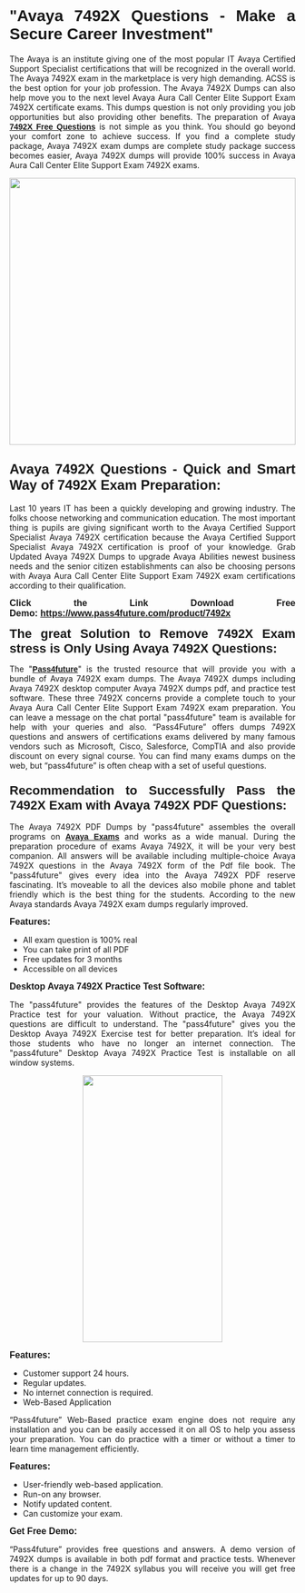 
<h1 style="text-align: justify;"><span style="font-family:Tahoma,Geneva,sans-serif;"><strong>"Avaya 7492X Questions - Make a Secure Career Investment"</strong></span></h1>

<p style="text-align: justify;">The Avaya is an institute giving one of the most popular IT Avaya Certified Support Specialist certifications that will be recognized in the overall world. The Avaya 7492X exam in the marketplace is very high demanding. ACSS is the best option for your job profession. The Avaya 7492X Dumps can also help move you to the next level Avaya Aura Call Center Elite Support Exam 7492X certificate exams. This dumps question is not only providing you job opportunities but also providing other benefits. The preparation of Avaya <span style="font-family:Tahoma,Geneva,sans-serif;"><strong><a href="https://www.pass4future.com/questions/avaya/7492x">7492X Free Questions</a></strong></span> is not simple as you think. You should go beyond your comfort zone to achieve success. If you find a complete study package, Avaya 7492X exam dumps are complete study package success becomes easier, Avaya 7492X dumps will provide 100% success in Avaya Aura Call Center Elite Support Exam 7492X exams.</p>

<p style="text-align: justify;"><a href="https://www.pass4future.com/product/7492x"><img alt="" src="https://lh3.googleusercontent.com/pw/AM-JKLVhEO4I138wJzOepD3laGU-R1M7eT-OTYdow6pCESip26lSeaxxzS9BVWUKuzj1e3L_MoxCfVgBEvV8ODwl1LGzlZbt6HJm3NXXplPwnYiBfuYM_eQCcVVRMaAwHdsl3AhHOZS-up7mzwmd4i4EpEGq=w1112-h625-no?authuser=0" style="width: 100%; height: 470px;" /></a></p>

<h2 style="text-align: justify;"><span style="font-size:24px;"><strong><span style="font-family:Tahoma,Geneva,sans-serif;">Avaya 7492X Questions - Quick and Smart Way of 7492X Exam Preparation:</span></strong></span></h2>

<p style="text-align: justify;">Last 10 years IT has been a quickly developing and growing industry. The folks choose networking and communication education. The most important thing is pupils are giving significant worth to the Avaya Certified Support Specialist Avaya 7492X certification because the Avaya Certified Support Specialist Avaya 7492X certification is proof of your knowledge. Grab Updated Avaya 7492X Dumps to upgrade Avaya Abilities newest business needs and the senior citizen establishments can also be choosing persons with Avaya Aura Call Center Elite Support Exam 7492X exam certifications according to their qualification.</p>

<p style="text-align: justify;"><strong><span style="font-family:Lucida Sans Unicode,Lucida Grande,sans-serif;"><span style="font-size:16px;">Click the Link Download Free Demo: <a href="https://www.pass4future.com/product/7492x">https://www.pass4future.com/product/7492x</a></span></span></strong></p>

<p style="text-align: justify;"><strong><span style="font-size:22px;"><span style="font-family:Tahoma,Geneva,sans-serif;">The great Solution to Remove 7492X Exam stress is Only Using Avaya 7492X Questions:</span></span></strong></p>

<p style="text-align: justify;">The "<span style="font-family:Lucida Sans Unicode,Lucida Grande,sans-serif;"><a href="https://www.pass4future.com/"><strong>Pass4future</strong></a></span>" is the trusted resource that will provide you with a bundle of Avaya 7492X exam dumps. The Avaya 7492X dumps including Avaya 7492X desktop computer Avaya 7492X dumps pdf, and practice test software. These three 7492X concerns provide a complete touch to your Avaya Aura Call Center Elite Support Exam 7492X exam preparation. You can leave a message on the chat portal "pass4future" team is available for help with your queries and also. “Pass4Future” offers dumps 7492X questions and answers of certifications exams delivered by many famous vendors such as Microsoft, Cisco, Salesforce, CompTIA and also provide discount on every signal course. You can find many exams dumps on the web, but “pass4future” is often cheap with a set of useful questions.</p>

<h3 style="text-align: justify;"><span style="font-size:22px;"><strong><span style="font-family:Tahoma,Geneva,sans-serif;">Recommendation to Successfully Pass the 7492X Exam with Avaya 7492X PDF Questions:</span></strong></span></h3>

<p style="text-align: justify;">The Avaya 7492X PDF Dumps by "pass4future" assembles the overall programs on <span style="font-family:Lucida Sans Unicode,Lucida Grande,sans-serif;"><strong><a href="https://www.pass4future.com/avaya">Avaya Exams</a></strong></span> and works as a wide manual. During the preparation procedure of exams Avaya 7492X, it will be your very best companion. All answers will be available including multiple-choice Avaya 7492X questions in the Avaya 7492X form of the Pdf file book. The "pass4future" gives every idea into the Avaya 7492X PDF reserve fascinating. It’s moveable to all the devices also mobile phone and tablet friendly which is the best thing for the students. According to the new Avaya standards Avaya 7492X exam dumps regularly improved.</p>

<p style="text-align: justify;"><span style="font-family:Lucida Sans Unicode,Lucida Grande,sans-serif;"><span style="font-size:16px;"><strong>Features:</strong></span></span></p>

<ul>
	<li style="text-align: justify;">All exam question is 100% real</li>
	<li style="text-align: justify;">You can take print of all PDF</li>
	<li style="text-align: justify;">Free updates for 3 months </li>
	<li style="text-align: justify;">Accessible on all devices</li>
</ul>

<p style="text-align: justify;"><span style="font-family:Tahoma,Geneva,sans-serif;"><span style="font-size:16px;"><strong>Desktop Avaya 7492X Practice Test Software:</strong></span></span></p>

<p style="text-align: justify;">The "pass4future" provides the features of the Desktop Avaya 7492X Practice test for your valuation. Without practice, the Avaya 7492X questions are difficult to understand. The "pass4future" gives you the Desktop Avaya 7492X Exercise test for better preparation. It’s ideal for those students who have no longer an internet connection. The "pass4future" Desktop Avaya 7492X Practice Test is installable on all window systems.</p>

<p style="text-align: center;"><a href="https://www.pass4future.com/product/7492x"><img alt="" src="https://lh3.googleusercontent.com/pw/AM-JKLV3yUm3jiqqIo1xIsj1VJ_UeysYexQY-pRYO0rIFl3vg11QZioN-gzffpw2AfKqFynWuvoXOreWrWS0swpr4xmOSWfwII2jvatteuqrfxiWGFBSHPiZUCoi33jqeymK5dmu-0enyX6tayRCAMHw05jv=s625-no?authuser=0" style="width: 70%; height: 470px;" /></a></p>

<p style="text-align: justify;"><span style="font-size:16px;"><span style="font-family:Lucida Sans Unicode,Lucida Grande,sans-serif;"><strong>Features:</strong></span></span></p>

<ul>
	<li style="text-align: justify;">Customer support 24 hours. </li>
	<li style="text-align: justify;">Regular updates. </li>
	<li style="text-align: justify;">No internet connection is required.</li>
	<li style="text-align: justify;">Web-Based Application</li>
</ul>

<p style="text-align: justify;">“Pass4future” Web-Based practice exam engine does not require any installation and you can be easily accessed it on all OS to help you assess your preparation. You can do practice with a timer or without a timer to learn time management efficiently.</p>

<p style="text-align: justify;"><strong><span style="font-size:16px;"><span style="font-family:Lucida Sans Unicode,Lucida Grande,sans-serif;">Features:</span></span></strong></p>

<ul>
	<li style="text-align: justify;">User-friendly web-based application.</li>
	<li style="text-align: justify;">Run-on any browser. </li>
	<li style="text-align: justify;">Notify updated content.</li>
	<li style="text-align: justify;">Can customize your exam.</li>
</ul>

<p style="text-align: justify;"><span style="font-size:16px;"><span style="font-family:Lucida Sans Unicode,Lucida Grande,sans-serif;"><strong>Get Free Demo:</strong></span></span></p>

<p style="text-align: justify;">“Pass4future” provides free questions and answers. A demo version of 7492X dumps is available in both pdf format and practice tests. Whenever there is a change in the 7492X syllabus you will receive you will get free updates for up to 90 days. </p>
